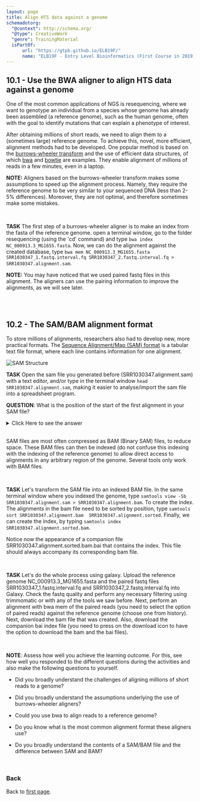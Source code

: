 ```yaml
---
layout: page
title: Align HTS data against a genome
schemadotorg:
  "@context": http://schema.org/
  "@type": CreativeWork
  "genre": TrainingMaterial
  isPartOf:
      url: "https://gtpb.github.io/ELB19F/"
      name: "ELB19F - Entry Level Bioinformatics (First Course in 2019)"
---
```


## <a id="L10.1">10.1 - Use the BWA aligner to align HTS data against a genome</a>

One of the most common applications of NGS is resequencing, where we want to genotype an individual from a species whose genome has already been assembled (a reference genome), such as the human genome, often with the goal to identify mutations that can explain a phenotype of interest.

After obtaining millions of short reads, we need to align them to a (sometimes large) reference genome. To achieve this, novel, more efficient, alignment methods had to be developed. One popular method is based on the [burrows-wheeler transform](https://en.wikipedia.org/wiki/Burrows%E2%80%93Wheeler_transform) and the use of efficient data structures, of which [bwa](http://bio-bwa.sourceforge.net/) and [bowtie](http://bowtie-bio.sourceforge.net/index.shtml) are examples. They enable alignment of millions of reads in a few minutes, even in a laptop.

**NOTE:** Aligners based on the burrows-wheeler transform makes some assumptions to speed up the alignment process. Namely, they require the reference genome to be very similar to your sequenced DNA (less than 2-5% differences). Moreover, they are not optimal, and therefore sometimes make some mistakes.

<br/>

**TASK** The first step of a burrows-wheeler aligner is to make an index from the fasta of the reference genome. open a terminal window, go to the folder resequencing (using the 'cd' command) and type `bwa index NC_000913.3_MG1655.fasta`. Now, we can do the alignment against the created database, type `bwa mem NC_000913.3_MG1655.fasta SRR1030347_1.fastq.interval.fq SRR1030347_2.fastq.interval.fq > SRR1030347.alignment.sam`.

**NOTE:** You may have noticed that we used paired fastq files in this alignment. The aligners can use the pairing information to improve the alignments, as we will see later.

<br/>
<br/>

## <a id="L10.2">10.2 - The SAM/BAM alignment format</a>

To store millions of alignments, researchers also had to develop new, more practical formats. The [Sequence Alignment/Map (SAM) format](https://samtools.github.io/hts-specs/SAMv1.pdf) is a tabular text file format, where each line contains information for one alignment.

![SAM Structure](./Images/L10/bam_structure.png)

**TASK** Open the sam file you generated before (SRR1030347.alignment.sam) with a text editor, and/or type in the terminal window `head SRR1030347.alignment.sam`, making it easier to analyse/import the sam file into a spreadsheet program.

**QUESTION**: What is the position of the start of the first alignment in your SAM file?  
<details><summary>Click Here to see the answer</summary>
	Read SRR1030347.285 aligns starting in position 14 (information in the 4th column of the SAM).
</details>
<br/>

SAM files are most often compressed as BAM (Binary SAM) files, to reduce space. These BAM files can then be indexed (do not confuse this indexing with the indexing of the reference genome) to allow direct access to alignments in any arbitrary region of the genome. Several tools only work with BAM files.

<br/>

**TASK** Let's transform the SAM file into an indexed BAM file. In the same terminal window where you indexed the genome, type `samtools view -Sb SRR1030347.alignment.sam > SRR1030347.alignment.bam`. To create the index. The alignments in the bam file need to be sorted by position, type `samtools sort SRR1030347.alignment.bam  SRR1030347.alignment.sorted`. Finally, we can create the index, by typing `samtools index SRR1030347.alignment.sorted.bam`.

Notice now the appearance of a companion file SRR1030347.alignment.sorted.bam.bai that contains the index. This file should always accompany its corresponding bam file.

<br/>

**TASK** Let's do the whole process using galaxy. Upload the reference genome NC_000913.3_MG1655.fasta and the paired fastq files SRR1030347_1.fastq.interval.fq and SRR1030347_2.fastq.interval.fq into Galaxy. Check the fastq quality and perform any necessary filtering using trimmomatic or with any of the tools we saw before. Next, perform an alignment with bwa mem of the paired reads (you need to select the option of paired reads) against the reference genome (choose one from history). Next, download the bam file that was created. Also, download the companion bai index file (you need to press on the download icon to have the option to download the bam and the bai files).

<br/>

**NOTE**: Assess how well you achieve the learning outcome. For this, see how well you responded to the different questions during the activities and also make the following questions to yourself.

* Did you broadly understand the challenges of aligning millions of short reads to a genome?

* Did you broadly understand the assumptions underlying the use of burrows-wheeler aligners?

* Could you use bwa to align reads to a reference genome?

* Do you know what is the most common alignment format these aligners use?

* Do you broadly understand the contents of a SAM/BAM file and the difference between SAM and BAM?

<br/>

### Back

Back to [first page](../index.md).
